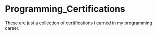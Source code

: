 # Programming_Certifications
These are just a collection of certifications i earned in my programming career.
